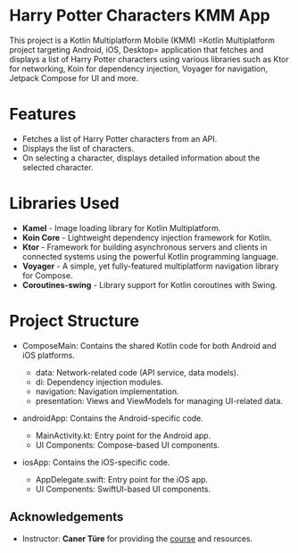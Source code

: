

# Harry Potter Characters KMM App

This project is a Kotlin Multiplatform Mobile (KMM) =Kotlin Multiplatform project targeting Android, iOS, Desktop= application that fetches and displays a list of Harry Potter characters using various libraries 
such as Ktor for networking, Koin for dependency injection, Voyager for navigation, Jetpack Compose for UI and more.

# Features

- Fetches a list of Harry Potter characters from an API.
- Displays the list of characters.
- On selecting a character, displays detailed information about the selected character.

# Libraries Used

- **Kamel** - Image loading library for Kotlin Multiplatform.
- **Koin Core** - Lightweight dependency injection framework for Kotlin.
- **Ktor** - Framework for building asynchronous servers and clients in connected systems using the powerful Kotlin programming language.
- **Voyager** - A simple, yet fully-featured multiplatform navigation library for Compose.
- **Coroutines-swing** - Library support for Kotlin coroutines with Swing.

# Project Structure

  - ComposeMain: Contains the shared Kotlin code for both Android and iOS platforms.
     - data: Network-related code (API service, data models).
     - di: Dependency injection modules.
     - navigation: Navigation implementation.
     - presentation: Views and ViewModels for managing UI-related data.

  - androidApp: Contains the Android-specific code.
    - MainActivity.kt: Entry point for the Android app.
    - UI Components: Compose-based UI components.

  - iosApp: Contains the iOS-specific code.
    - AppDelegate.swift: Entry point for the iOS app.
    - UI Components: SwiftUI-based UI components.

 ## Acknowledgements     
 
- Instructor: **Caner Türe** for providing the [course](https://www.youtube.com/watch?v=fWHdkwO-2S8)  and resources.      
